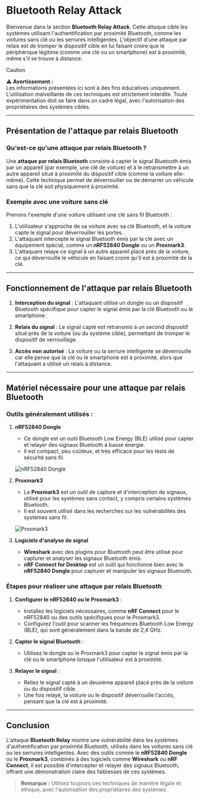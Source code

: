 # Bluetooth Relay Attack

Bienvenue dans la section **Bluetooth Relay Attack**. Cette attaque cible les systèmes utilisant l'authentification par proximité Bluetooth, comme les voitures sans clé ou les serrures intelligentes. L'objectif d'une attaque par relais est de tromper le dispositif cible en lui faisant croire que le périphérique légitime (comme une clé ou un smartphone) est à proximité, même s'il se trouve à distance.

> [!CAUTION]  
> ⚠️ **Avertissement :**  
> Les informations présentées ici sont à des fins éducatives uniquement. L'utilisation malveillante de ces techniques est strictement interdite. Toute expérimentation doit se faire dans un cadre légal, avec l'autorisation des propriétaires des systèmes ciblés.

---

## Présentation de l'attaque par relais Bluetooth

### Qu'est-ce qu'une attaque par relais Bluetooth ?

Une **attaque par relais Bluetooth** consiste à capter le signal Bluetooth émis par un appareil (par exemple, une clé de voiture) et à le retransmettre à un autre appareil situé à proximité du dispositif cible (comme la voiture elle-même). Cette technique permet de déverrouiller ou de démarrer un véhicule sans que la clé soit physiquement à proximité.

### Exemple avec une voiture sans clé

Prenons l'exemple d'une voiture utilisant une clé sans fil Bluetooth :
1. L'utilisateur s'approche de sa voiture avec sa clé Bluetooth, et la voiture capte le signal pour déverrouiller les portes.
2. L'attaquant intercepte le signal Bluetooth émis par la clé avec un équipement spécial, comme un **nRF52840 Dongle** ou un **Proxmark3**.
3. L'attaquant relaye ce signal à un autre appareil placé près de la voiture, ce qui déverrouille le véhicule en faisant croire qu'il est à proximité de la clé.

---

## Fonctionnement de l'attaque par relais Bluetooth

1. **Interception du signal** : L'attaquant utilise un dongle ou un dispositif Bluetooth spécifique pour capter le signal émis par la clé Bluetooth ou le smartphone.
   
2. **Relais du signal** : Le signal capté est retransmis à un second dispositif situé près de la voiture (ou du système cible), permettant de tromper le dispositif de verrouillage.

3. **Accès non autorisé** : La voiture ou la serrure intelligente se déverrouille car elle pense que la clé ou le smartphone est à proximité, alors que l'attaquant a utilisé un relais à distance.

---

## Matériel nécessaire pour une attaque par relais Bluetooth

### Outils généralement utilisés :

1. **nRF52840 Dongle**
   - Ce dongle est un outil Bluetooth Low Energy (BLE) utilisé pour capter et relayer des signaux Bluetooth à basse énergie.
   - Il est compact, peu coûteux, et très efficace pour les tests de sécurité sans fil.

   ![nRF52840 Dongle](https://example.com/nRF52840_image.jpg)

2. **Proxmark3**
   - Le **Proxmark3** est un outil de capture et d'interception de signaux, utilisé pour les systèmes sans contact, y compris certains systèmes Bluetooth. 
   - Il est souvent utilisé dans les recherches sur les vulnérabilités des systèmes sans fil.

   ![Proxmark3](https://example.com/Proxmark3_image.jpg)

3. **Logiciels d'analyse de signal**
   - **Wireshark** avec des plugins pour Bluetooth peut être utilisé pour capturer et analyser les signaux Bluetooth émis.
   - **nRF Connect for Desktop** est un outil qui fonctionne bien avec le **nRF52840 Dongle** pour capturer et manipuler les signaux Bluetooth.

### Étapes pour réaliser une attaque par relais Bluetooth

1. **Configurer le nRF52840 ou le Proxmark3** :
   - Installez les logiciels nécessaires, comme **nRF Connect** pour le nRF52840 ou des outils spécifiques pour le Proxmark3.
   - Configurez l'outil pour scanner les fréquences Bluetooth Low Energy (BLE), qui sont généralement dans la bande de 2,4 GHz.

2. **Capter le signal Bluetooth** :
   - Utilisez le dongle ou le Proxmark3 pour capter le signal émis par la clé ou le smartphone lorsque l'utilisateur est à proximité.

3. **Relayer le signal** :
   - Reliez le signal capté à un deuxième appareil placé près de la voiture ou du dispositif cible.
   - Une fois relayé, la voiture ou le dispositif déverrouille l'accès, pensant que la clé est à proximité.

---

## Conclusion

L'attaque **Bluetooth Relay** montre une vulnérabilité dans les systèmes d'authentification par proximité Bluetooth, utilisés dans les voitures sans clé ou les serrures intelligentes. Avec des outils comme le **nRF52840 Dongle** ou le **Proxmark3**, combinés à des logiciels comme **Wireshark** ou **nRF Connect**, il est possible d'intercepter et relayer des signaux Bluetooth, offrant une démonstration claire des faiblesses de ces systèmes.

> **Remarque :** Utilisez toujours ces techniques de manière légale et éthique, avec l'autorisation des propriétaires des systèmes.
